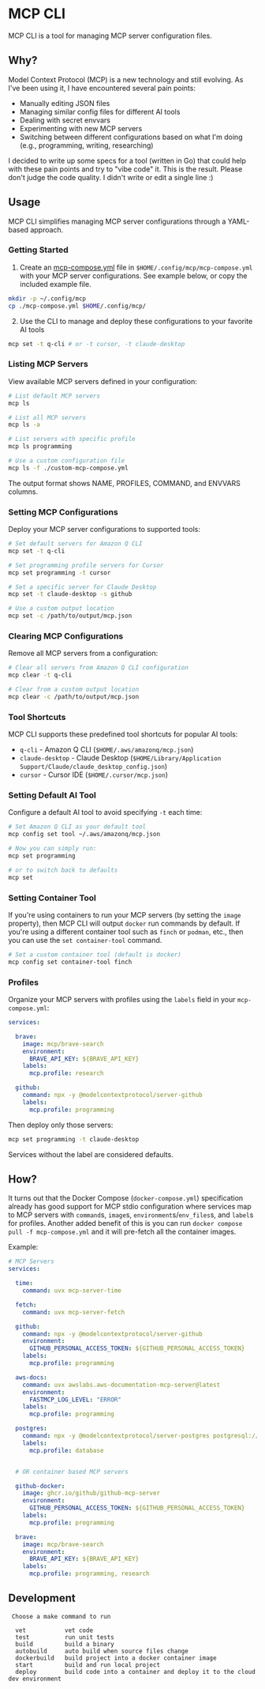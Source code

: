 # MCP CLI

MCP CLI is a tool for managing MCP server configuration files.

## Why?

Model Context Protocol (MCP) is a new technology and still evolving.  As I've been using it, I have encountered several pain points:

- Manually editing JSON files
- Managing similar config files for different AI tools
- Dealing with secret envvars
- Experimenting with new MCP servers
- Switching between different configurations based on what I'm doing (e.g., programming, writing, researching)

I decided to write up some specs for a tool (written in Go) that could help with these pain points and try to "vibe code" it.  This is the result. Please don't judge the code quality. I didn't write or edit a single line :)

## Usage

MCP CLI simplifies managing MCP server configurations through a YAML-based approach.

### Getting Started

1. Create an [mcp-compose.yml](./mcp-compose.yml) file in `$HOME/.config/mcp/mcp-compose.yml` with your MCP server configurations.  See example below, or copy the included example file.

```sh
mkdir -p ~/.config/mcp
cp ./mcp-compose.yml $HOME/.config/mcp/
```

2. Use the CLI to manage and deploy these configurations to your favorite AI tools

```sh
mcp set -t q-cli # or -t cursor, -t claude-desktop
```


### Listing MCP Servers

View available MCP servers defined in your configuration:

```sh
# List default MCP servers
mcp ls

# List all MCP servers
mcp ls -a

# List servers with specific profile
mcp ls programming

# Use a custom configuration file
mcp ls -f ./custom-mcp-compose.yml
```

The output format shows NAME, PROFILES, COMMAND, and ENVVARS columns.

### Setting MCP Configurations

Deploy your MCP server configurations to supported tools:

```sh
# Set default servers for Amazon Q CLI
mcp set -t q-cli

# Set programming profile servers for Cursor
mcp set programming -t cursor

# Set a specific server for Claude Desktop
mcp set -t claude-desktop -s github

# Use a custom output location
mcp set -c /path/to/output/mcp.json
```

### Clearing MCP Configurations

Remove all MCP servers from a configuration:

```sh
# Clear all servers from Amazon Q CLI configuration
mcp clear -t q-cli

# Clear from a custom output location
mcp clear -c /path/to/output/mcp.json
```

### Tool Shortcuts

MCP CLI supports these predefined tool shortcuts for popular AI tools:

- `q-cli` - Amazon Q CLI (`$HOME/.aws/amazonq/mcp.json`)
- `claude-desktop` - Claude Desktop (`$HOME/Library/Application Support/Claude/claude_desktop_config.json`)
- `cursor` - Cursor IDE (`$HOME/.cursor/mcp.json`)

### Setting Default AI Tool

Configure a default AI tool to avoid specifying `-t` each time:

```sh
# Set Amazon Q CLI as your default tool
mcp config set tool ~/.aws/amazonq/mcp.json

# Now you can simply run:
mcp set programming

# or to switch back to defaults
mcp set
```

### Setting Container Tool

If you're using containers to run your MCP servers (by setting the `image` property), then MCP CLI will output `docker` run commands by default. If you're using a different container tool such as `finch` or `podman`, etc., then you can use the `set container-tool` command.

```sh
# Set a custom container tool (default is docker)
mcp config set container-tool finch
```

### Profiles

Organize your MCP servers with profiles using the `labels` field in your `mcp-compose.yml`:

```yaml
services:

  brave:
    image: mcp/brave-search
    environment:
      BRAVE_API_KEY: ${BRAVE_API_KEY}
    labels:
      mcp.profile: research

  github:
    command: npx -y @modelcontextprotocol/server-github
    labels:
      mcp.profile: programming
```

Then deploy only those servers:

```sh
mcp set programming -t claude-desktop
```

Services without the label are considered defaults.


## How?

It turns out that the Docker Compose (`docker-compose.yml`) specification already has good support for MCP stdio configuration where services map to MCP servers with `command`s, `image`s, `environment`s/`env_files`s, and `label`s for profiles. Another added benefit of this is you can run `docker compose pull -f mcp-compose.yml` and it will pre-fetch all the container images.

Example:

```yaml
# MCP Servers
services:

  time:
    command: uvx mcp-server-time

  fetch:
    command: uvx mcp-server-fetch

  github:
    command: npx -y @modelcontextprotocol/server-github
    environment:
      GITHUB_PERSONAL_ACCESS_TOKEN: ${GITHUB_PERSONAL_ACCESS_TOKEN}
    labels:
      mcp.profile: programming

  aws-docs:
    command: uvx awslabs.aws-documentation-mcp-server@latest
    environment:
      FASTMCP_LOG_LEVEL: "ERROR"
    labels:
      mcp.profile: programming

  postgres:
    command: npx -y @modelcontextprotocol/server-postgres postgresql://localhost/mydb
    labels:
      mcp.profile: database


  # OR container based MCP servers

  github-docker:
    image: ghcr.io/github/github-mcp-server
    environment:
      GITHUB_PERSONAL_ACCESS_TOKEN: ${GITHUB_PERSONAL_ACCESS_TOKEN}
    labels:
      mcp.profile: programming

  brave:
    image: mcp/brave-search
    environment:
      BRAVE_API_KEY: ${BRAVE_API_KEY}
    labels:
      mcp.profile: programming, research
```

## Development

```
 Choose a make command to run

  vet           vet code
  test          run unit tests
  build         build a binary
  autobuild     auto build when source files change
  dockerbuild   build project into a docker container image
  start         build and run local project
  deploy        build code into a container and deploy it to the cloud dev environment
```
